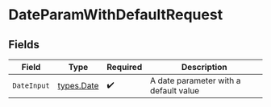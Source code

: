 # DateParamWithDefaultRequest


## Fields

| Field                                 | Type                                  | Required                              | Description                           |
| ------------------------------------- | ------------------------------------- | ------------------------------------- | ------------------------------------- |
| `DateInput`                           | [types.Date](../../types/date.md)     | :heavy_check_mark:                    | A date parameter with a default value |